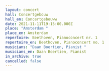 ```yaml
---
layout: concert
hall: Concertgebouw
hall_en: Concertgebouww
date: 2021-11-11T19:15:00.000Z
place: "Amsterdam "
place_en: Amsterdam
repertoire: Beethoven, Pianoconcert nr. 1
repertoire_en: Beethoven, Pianoconcert no. 1
musicians: "Daan Boertien, Pianist "
musicians_en: Daan Boertien, Pianist
in_archive: true
cancelled: false
---
```

